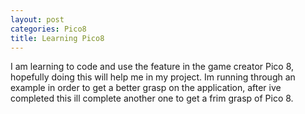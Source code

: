 ```yaml
---
layout: post
categories: Pico8
title: Learning Pico8
---
```



I am learning to code and use the feature in the game creator Pico 8, hopefully doing this will help me in my project. Im running through  an example in order to get a better grasp on the application, after ive completed this ill complete another one to get a frim grasp of Pico 8.


